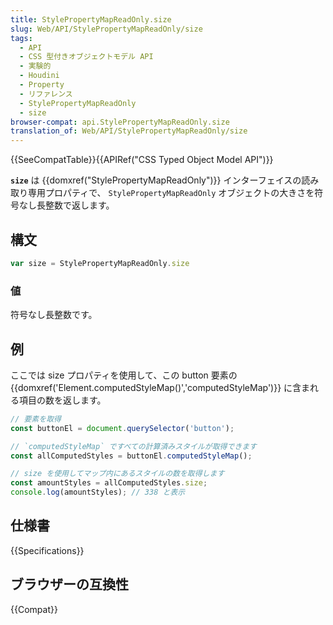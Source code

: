 ```yaml
---
title: StylePropertyMapReadOnly.size
slug: Web/API/StylePropertyMapReadOnly/size
tags:
  - API
  - CSS 型付きオブジェクトモデル API
  - 実験的
  - Houdini
  - Property
  - リファレンス
  - StylePropertyMapReadOnly
  - size
browser-compat: api.StylePropertyMapReadOnly.size
translation_of: Web/API/StylePropertyMapReadOnly/size
---
```

{{SeeCompatTable}}{{APIRef("CSS Typed Object Model API")}}

**`size`** は {{domxref("StylePropertyMapReadOnly")}} インターフェイスの読み取り専用プロパティで、 `StylePropertyMapReadOnly` オブジェクトの大きさを符号なし長整数で返します。

## 構文

```js
var size = StylePropertyMapReadOnly.size
```

### 値

符号なし長整数です。

## 例

ここでは size プロパティを使用して、この button 要素の {{domxref('Element.computedStyleMap()','computedStyleMap')}} に含まれる項目の数を返します。

```js
// 要素を取得
const buttonEl = document.querySelector('button');

// `computedStyleMap` ですべての計算済みスタイルが取得できます
const allComputedStyles = buttonEl.computedStyleMap();

// size を使用してマップ内にあるスタイルの数を取得します
const amountStyles = allComputedStyles.size;
console.log(amountStyles); // 338 と表示
```

## 仕様書

{{Specifications}}

## ブラウザーの互換性

{{Compat}}
